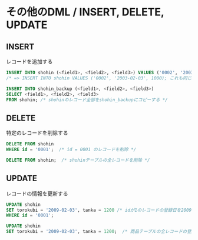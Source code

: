# その他のDML / INSERT, DELETE, UPDATE

## INSERT
レコードを追加する

```sql
INSERT INTO shohin (<field1>, <field2>, <field3>) VALUES ('0002', '2003-02-03', 1000);
/* => INSERT INTO shohin VALUES ('0002', '2003-02-03', 1000); これも同じ結果*/

INSERT INTO shohin_backup (<field1>, <field2>, <field3>)
SELECT <field1>, <field2>, <field3>
FROM shohin; /* shohinのレコード全部をshohin_backupにコピーする */
```

## DELETE
特定のレコードを削除する

```sql
DELETE FROM shohin
WHERE id = '0001';  /* id = 0001 のレコードを削除 */

DELETE FROM shohin;  /* shohinテーブルの全レコードを削除 */
```

## UPDATE
レコードの情報を更新する

```sql
UPDATE shohin
SET torokubi = '2009-02-03', tanka = 1200 /* idが1のレコードの登録日を2009年2月3日、単価を1200円に変更 */
WHERE id = '0001';

UPDATE shohin
SET torokubi = '2009-02-03', tanka = 1200;  /* 商品テーブルの全レコードの登録日を2009年2月3日、単価を1200円に変更 */
```
